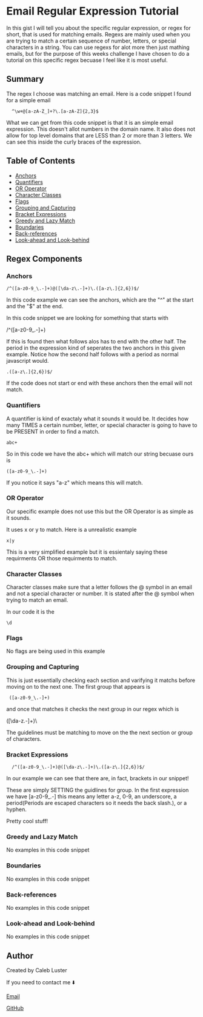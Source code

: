 # Email Regular Expression Tutorial

In this gist I will tell you about the specific regular expression, or regex for short, that is used for matching emails. Regexs are mainly used when you are trying to match a certain sequence of number, letters, or special characters in a string. You can use regexs for alot more then just mathing emails, but for the purpose of this weeks challenge I have chosen to do a tutorial on this specific regex becuase I feel like it is most useful.

## Summary

The regex I choose was matching an email. Here is a code snippet I found for a simple email

      ^\w+@[a-zA-Z_]+?\.[a-zA-Z]{2,3}$

What we can get from this code snippet is that it is an simple email expression. This doesn't allot numbers in the domain name. It also does not allow for top level domains that are LESS than 2 or more than 3 letters. We can see this inside the curly braces of the expression.

## Table of Contents

- [Anchors](#anchors)
- [Quantifiers](#quantifiers)
- [OR Operator](#or-operator)
- [Character Classes](#character-classes)
- [Flags](#flags)
- [Grouping and Capturing](#grouping-and-capturing)
- [Bracket Expressions](#bracket-expressions)
- [Greedy and Lazy Match](#greedy-and-lazy-match)
- [Boundaries](#boundaries)
- [Back-references](#back-references)
- [Look-ahead and Look-behind](#look-ahead-and-look-behind)

## Regex Components

### Anchors

    /^([a-z0-9_\.-]+)@([\da-z\.-]+)\.([a-z\.]{2,6})$/

In this code example we can see the anchors, which are the "^" at the start and the "$" at the end.

In this code snippet we are looking for something that starts with 

   /^([a-z0-9_\.-]+)

If this is found then what follows alos has to end with the other half. The period in the expression kind of seperates the two anchors in this given example. Notice how the second half follows with a period as normal javascript would.

    .([a-z\.]{2,6})$/


If the code does not start or end with these anchors then the email will not match.
### Quantifiers

A quantifier is kind of exactaly what it sounds it would be. It decides how many TIMES a certain number, letter, or special character is going to have to be PRESENT in order to find a match. 

    abc+

So in this code we have the abc+ which will match our string becuase ours is 

    ([a-z0-9_\.-]+)

If you notice it says "a-z" which means this will match.

### OR Operator

Our specific example does not use this but the OR Operator is as simple as it sounds.

It uses x or y to match. Here is a unrealistic example

    x|y

This is a very simplified example but it is essientaly saying these requirments OR those requirments to match.

### Character Classes

Character classes make sure that a letter follows the @ symbol in an email and not a special character or number. It is stated after the @ symbol when trying to match an email.

In our code it is the       
        
    \d

### Flags

No flags are being used in this example

### Grouping and Capturing

This is just essentially checking each section and varifying it matchs before moving on to the next one. The first group that appears is

     ([a-z0-9_\.-]+)

and once that matches it checks the next group in our regex which is 

  ([\da-z\.-]+)\

The guidelines must be matching to move on the the next section or group of characters.

### Bracket Expressions

      /^([a-z0-9_\.-]+)@([\da-z\.-]+)\.([a-z\.]{2,6})$/

In our example we can see that there are, in fact, brackets in our snippet!

These are simply SETTING the guidlines for group. In the first expression we have [a-z0-9_\.-] this means any letter a-z, 0-9, an underscore, a period(Periods are escaped characters so it needs the back slash.), or a hyphen.

Pretty cool stuff!

### Greedy and Lazy Match

No examples in this code snippet

### Boundaries

No examples in this code snippet

### Back-references

No examples in this code snippet

### Look-ahead and Look-behind

No examples in this code snippet

## Author

Created by Caleb Luster

If you need to contact me ⬇️

<a href="mailto:cwl117@outlook.com">Email<a>

<a href="https://github.com/CalebLuster">GitHub<a>

